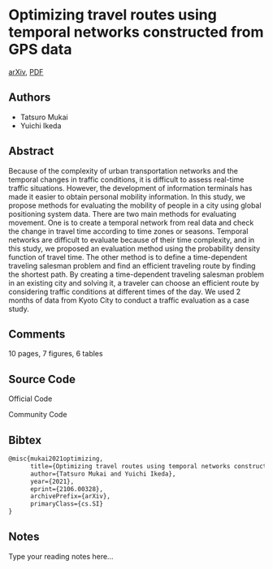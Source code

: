 
# Optimizing travel routes using temporal networks constructed from GPS data

[arXiv](https://arxiv.org/abs/2106.0328), [PDF](https://arxiv.org/pdf/2106.0328.pdf)

## Authors

- Tatsuro Mukai
- Yuichi Ikeda

## Abstract

Because of the complexity of urban transportation networks and the temporal changes in traffic conditions, it is difficult to assess real-time traffic situations. However, the development of information terminals has made it easier to obtain personal mobility information. In this study, we propose methods for evaluating the mobility of people in a city using global positioning system data. There are two main methods for evaluating movement. One is to create a temporal network from real data and check the change in travel time according to time zones or seasons. Temporal networks are difficult to evaluate because of their time complexity, and in this study, we proposed an evaluation method using the probability density function of travel time. The other method is to define a time-dependent traveling salesman problem and find an efficient traveling route by finding the shortest path. By creating a time-dependent traveling salesman problem in an existing city and solving it, a traveler can choose an efficient route by considering traffic conditions at different times of the day. We used 2 months of data from Kyoto City to conduct a traffic evaluation as a case study.

## Comments

10 pages, 7 figures, 6 tables

## Source Code

Official Code



Community Code



## Bibtex

```tex
@misc{mukai2021optimizing,
      title={Optimizing travel routes using temporal networks constructed from GPS data}, 
      author={Tatsuro Mukai and Yuichi Ikeda},
      year={2021},
      eprint={2106.00328},
      archivePrefix={arXiv},
      primaryClass={cs.SI}
}
```

## Notes

Type your reading notes here...

